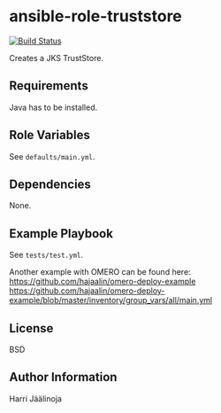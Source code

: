 ansible-role-truststore
=========
[![Build Status](https://travis-ci.org/hajaalin/ansible-role-truststore.svg?branch=master)](https://travis-ci.org/hajaalin/ansible-role-truststore)

Creates a JKS TrustStore.

Requirements
------------

Java has to be installed.

Role Variables
--------------

See `defaults/main.yml`.

Dependencies
------------
None.

Example Playbook
----------------

See `tests/test.yml`.

Another example with OMERO can be found here:
https://github.com/hajaalin/omero-deploy-example
https://github.com/hajaalin/omero-deploy-example/blob/master/inventory/group_vars/all/main.yml



License
-------
BSD

Author Information
------------------

Harri Jäälinoja

